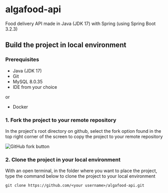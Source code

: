 # algafood-api

Food delivery API made in Java (JDK 17) with Spring (using Spring Boot 3.2.3)


## Build the project in local environment
### Prerequisites
- Java (JDK 17)
- Git
- MySQL 8.0.35
- IDE from your choice

or 

- Docker

### 1. Fork the project to your remote repository
In the project's root directory on github, select the fork option found in the top right corner of the screen to copy the project to your remote repository

![GitHub fork button](https://docs.github.com/assets/cb-40742/mw-1440/images/help/repository/fork-button.webp)

### 2. Clone the project in your local environment
With an open terminal, in the folder where you want to place the project, type the command below to clone the project to your local environment
```
git clone https://github.com/<your username>/algafood-api.git
```
